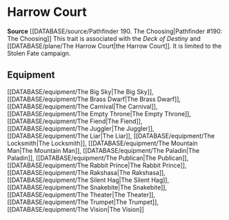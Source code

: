 ﻿---
id: '496'
name: Harrow Court
rarity: Common
source: '[[DATABASE/source/Pathfinder 190. The Choosing|Pathfinder #190: The Choosing]]'
trait:
- Harrow Court
type: Trait

---
# Harrow Court

**Source** [[DATABASE/source/Pathfinder 190. The Choosing|Pathfinder #190: The Choosing]]
This trait is associated with the _Deck of Destiny_ and [[DATABASE/plane/The Harrow Court|the Harrow Court]]. It is limited to the Stolen Fate campaign.

## Equipment

[[DATABASE/equipment/The Big Sky|The Big Sky]], [[DATABASE/equipment/The Brass Dwarf|The Brass Dwarf]], [[DATABASE/equipment/The Carnival|The Carnival]], [[DATABASE/equipment/The Empty Throne|The Empty Throne]], [[DATABASE/equipment/The Fiend|The Fiend]], [[DATABASE/equipment/The Juggler|The Juggler]], [[DATABASE/equipment/The Liar|The Liar]], [[DATABASE/equipment/The Locksmith|The Locksmith]], [[DATABASE/equipment/The Mountain Man|The Mountain Man]], [[DATABASE/equipment/The Paladin|The Paladin]], [[DATABASE/equipment/The Publican|The Publican]], [[DATABASE/equipment/The Rabbit Prince|The Rabbit Prince]], [[DATABASE/equipment/The Rakshasa|The Rakshasa]], [[DATABASE/equipment/The Silent Hag|The Silent Hag]], [[DATABASE/equipment/The Snakebite|The Snakebite]], [[DATABASE/equipment/The Theater|The Theater]], [[DATABASE/equipment/The Trumpet|The Trumpet]], [[DATABASE/equipment/The Vision|The Vision]]